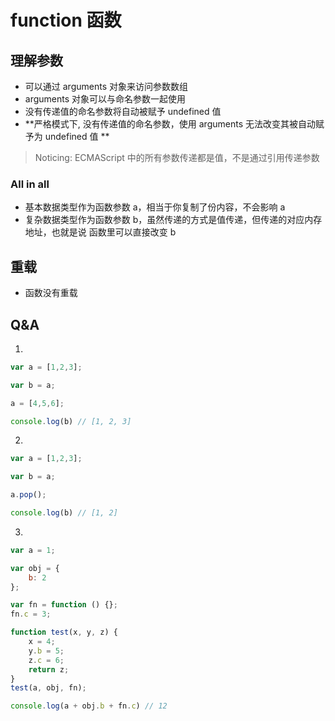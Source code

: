 # function 函数

## 理解参数

- 可以通过 arguments 对象来访问参数数组
- arguments 对象可以与命名参数一起使用
- 没有传递值的命名参数将自动被赋予 undefined 值
- **严格模式下, 没有传递值的命名参数，使用 arguments 无法改变其被自动赋予为 undefined 值 **

> Noticing: ECMAScript 中的所有参数传递都是值，不是通过引用传递参数

### All in all

- 基本数据类型作为函数参数 a，相当于你复制了份内容，不会影响 a
- 复杂数据类型作为函数参数 b，虽然传递的方式是值传递，但传递的对应内存地址，也就是说
  函数里可以直接改变 b

## 重载

- 函数没有重载

## Q&A

1.

```JavaScript
var a = [1,2,3];

var b = a;

a = [4,5,6];

console.log(b) // [1, 2, 3]

```

2.

```JavaScript
var a = [1,2,3];

var b = a;

a.pop();

console.log(b) // [1, 2]

```

3.

```JavaScript
var a = 1;

var obj = {
    b: 2
};

var fn = function () {};
fn.c = 3;

function test(x, y, z) {
    x = 4;
    y.b = 5;
    z.c = 6;
    return z;
}
test(a, obj, fn);

console.log(a + obj.b + fn.c) // 12

```
